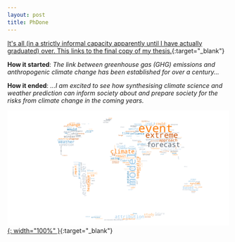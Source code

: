 ```yaml
---
layout: post
title: PhDone
---
```


[It's all (in a strictly informal capacity apparently until I have actually graduated) over. This links to the final copy of my thesis.](/assets/files/Oxford_Thesis.pdf){:target="_blank"}

**How it started**: *The link between greenhouse gas (GHG) emissions and anthropogenic climate change has been established for over a century...*

**How it ended**: *...I am excited to see how synthesising climate science and weather prediction can inform society about and prepare society for the risks from climate change in the coming years.*<!--more-->

[![thesis-wordcloud](/assets/images/thesis-post/thesis-wordcloud-transparent.png){: width="100%" }](https://github.com/njleach/Thesis/blob/main/Introduction/Figures/Thesis-wordcloud-notebook.ipynb){:target="_blank"}